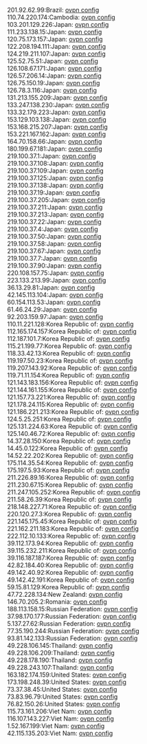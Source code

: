 201.92.62.99:Brazil: [ovpn config](vpn/201_92_62_99.ovpn)  
110.74.220.174:Cambodia: [ovpn config](vpn/110_74_220_174.ovpn)  
103.201.129.226:Japan: [ovpn config](vpn/103_201_129_226.ovpn)  
111.233.138.15:Japan: [ovpn config](vpn/111_233_138_15.ovpn)  
120.75.173.157:Japan: [ovpn config](vpn/120_75_173_157.ovpn)  
122.208.194.111:Japan: [ovpn config](vpn/122_208_194_111.ovpn)  
124.219.211.107:Japan: [ovpn config](vpn/124_219_211_107.ovpn)  
125.52.75.51:Japan: [ovpn config](vpn/125_52_75_51.ovpn)  
126.108.67.171:Japan: [ovpn config](vpn/126_108_67_171.ovpn)  
126.57.206.14:Japan: [ovpn config](vpn/126_57_206_14.ovpn)  
126.75.150.19:Japan: [ovpn config](vpn/126_75_150_19.ovpn)  
126.78.3.116:Japan: [ovpn config](vpn/126_78_3_116.ovpn)  
131.213.155.209:Japan: [ovpn config](vpn/131_213_155_209.ovpn)  
133.247.138.230:Japan: [ovpn config](vpn/133_247_138_230.ovpn)  
133.32.179.223:Japan: [ovpn config](vpn/133_32_179_223.ovpn)  
153.129.103.138:Japan: [ovpn config](vpn/153_129_103_138.ovpn)  
153.168.215.207:Japan: [ovpn config](vpn/153_168_215_207.ovpn)  
153.221.167.162:Japan: [ovpn config](vpn/153_221_167_162.ovpn)  
164.70.158.66:Japan: [ovpn config](vpn/164_70_158_66.ovpn)  
180.199.67.181:Japan: [ovpn config](vpn/180_199_67_181.ovpn)  
219.100.37.1:Japan: [ovpn config](vpn/219_100_37_1.ovpn)  
219.100.37.108:Japan: [ovpn config](vpn/219_100_37_108.ovpn)  
219.100.37.109:Japan: [ovpn config](vpn/219_100_37_109.ovpn)  
219.100.37.125:Japan: [ovpn config](vpn/219_100_37_125.ovpn)  
219.100.37.138:Japan: [ovpn config](vpn/219_100_37_138.ovpn)  
219.100.37.19:Japan: [ovpn config](vpn/219_100_37_19.ovpn)  
219.100.37.205:Japan: [ovpn config](vpn/219_100_37_205.ovpn)  
219.100.37.211:Japan: [ovpn config](vpn/219_100_37_211.ovpn)  
219.100.37.213:Japan: [ovpn config](vpn/219_100_37_213.ovpn)  
219.100.37.22:Japan: [ovpn config](vpn/219_100_37_22.ovpn)  
219.100.37.4:Japan: [ovpn config](vpn/219_100_37_4.ovpn)  
219.100.37.50:Japan: [ovpn config](vpn/219_100_37_50.ovpn)  
219.100.37.58:Japan: [ovpn config](vpn/219_100_37_58.ovpn)  
219.100.37.67:Japan: [ovpn config](vpn/219_100_37_67.ovpn)  
219.100.37.7:Japan: [ovpn config](vpn/219_100_37_7.ovpn)  
219.100.37.90:Japan: [ovpn config](vpn/219_100_37_90.ovpn)  
220.108.157.75:Japan: [ovpn config](vpn/220_108_157_75.ovpn)  
223.133.213.99:Japan: [ovpn config](vpn/223_133_213_99.ovpn)  
36.13.29.81:Japan: [ovpn config](vpn/36_13_29_81.ovpn)  
42.145.113.104:Japan: [ovpn config](vpn/42_145_113_104.ovpn)  
60.154.113.53:Japan: [ovpn config](vpn/60_154_113_53.ovpn)  
61.46.24.29:Japan: [ovpn config](vpn/61_46_24_29.ovpn)  
92.203.159.97:Japan: [ovpn config](vpn/92_203_159_97.ovpn)  
110.11.221.128:Korea Republic of: [ovpn config](vpn/110_11_221_128.ovpn)  
112.165.174.157:Korea Republic of: [ovpn config](vpn/112_165_174_157.ovpn)  
112.187.101.7:Korea Republic of: [ovpn config](vpn/112_187_101_7.ovpn)  
115.21.199.77:Korea Republic of: [ovpn config](vpn/115_21_199_77.ovpn)  
118.33.42.13:Korea Republic of: [ovpn config](vpn/118_33_42_13.ovpn)  
119.197.50.23:Korea Republic of: [ovpn config](vpn/119_197_50_23.ovpn)  
119.207.143.92:Korea Republic of: [ovpn config](vpn/119_207_143_92.ovpn)  
119.71.11.154:Korea Republic of: [ovpn config](vpn/119_71_11_154.ovpn)  
121.143.183.156:Korea Republic of: [ovpn config](vpn/121_143_183_156.ovpn)  
121.144.161.155:Korea Republic of: [ovpn config](vpn/121_144_161_155.ovpn)  
121.157.73.221:Korea Republic of: [ovpn config](vpn/121_157_73_221.ovpn)  
121.178.24.115:Korea Republic of: [ovpn config](vpn/121_178_24_115.ovpn)  
121.186.221.213:Korea Republic of: [ovpn config](vpn/121_186_221_213.ovpn)  
124.5.25.251:Korea Republic of: [ovpn config](vpn/124_5_25_251.ovpn)  
125.131.224.63:Korea Republic of: [ovpn config](vpn/125_131_224_63.ovpn)  
125.140.46.72:Korea Republic of: [ovpn config](vpn/125_140_46_72.ovpn)  
14.37.28.150:Korea Republic of: [ovpn config](vpn/14_37_28_150.ovpn)  
14.45.0.122:Korea Republic of: [ovpn config](vpn/14_45_0_122.ovpn)  
14.52.22.202:Korea Republic of: [ovpn config](vpn/14_52_22_202.ovpn)  
175.114.35.54:Korea Republic of: [ovpn config](vpn/175_114_35_54.ovpn)  
175.197.5.93:Korea Republic of: [ovpn config](vpn/175_197_5_93.ovpn)  
211.226.89.16:Korea Republic of: [ovpn config](vpn/211_226_89_16.ovpn)  
211.230.67.15:Korea Republic of: [ovpn config](vpn/211_230_67_15.ovpn)  
211.247.105.252:Korea Republic of: [ovpn config](vpn/211_247_105_252.ovpn)  
211.58.26.39:Korea Republic of: [ovpn config](vpn/211_58_26_39.ovpn)  
218.148.227.71:Korea Republic of: [ovpn config](vpn/218_148_227_71.ovpn)  
220.120.27.3:Korea Republic of: [ovpn config](vpn/220_120_27_3.ovpn)  
221.145.175.45:Korea Republic of: [ovpn config](vpn/221_145_175_45.ovpn)  
221.162.211.183:Korea Republic of: [ovpn config](vpn/221_162_211_183.ovpn)  
222.112.10.133:Korea Republic of: [ovpn config](vpn/222_112_10_133.ovpn)  
39.112.173.94:Korea Republic of: [ovpn config](vpn/39_112_173_94.ovpn)  
39.115.232.211:Korea Republic of: [ovpn config](vpn/39_115_232_211.ovpn)  
39.116.187.187:Korea Republic of: [ovpn config](vpn/39_116_187_187.ovpn)  
42.82.184.40:Korea Republic of: [ovpn config](vpn/42_82_184_40.ovpn)  
49.142.40.92:Korea Republic of: [ovpn config](vpn/49_142_40_92.ovpn)  
49.142.42.191:Korea Republic of: [ovpn config](vpn/49_142_42_191.ovpn)  
59.15.81.129:Korea Republic of: [ovpn config](vpn/59_15_81_129.ovpn)  
47.72.228.134:New Zealand: [ovpn config](vpn/47_72_228_134.ovpn)  
146.70.205.2:Romania: [ovpn config](vpn/146_70_205_2.ovpn)  
188.113.158.15:Russian Federation: [ovpn config](vpn/188_113_158_15.ovpn)  
37.98.170.177:Russian Federation: [ovpn config](vpn/37_98_170_177.ovpn)  
5.137.27.62:Russian Federation: [ovpn config](vpn/5_137_27_62.ovpn)  
77.35.190.244:Russian Federation: [ovpn config](vpn/77_35_190_244.ovpn)  
93.81.142.133:Russian Federation: [ovpn config](vpn/93_81_142_133.ovpn)  
49.228.106.145:Thailand: [ovpn config](vpn/49_228_106_145.ovpn)  
49.228.106.209:Thailand: [ovpn config](vpn/49_228_106_209.ovpn)  
49.228.178.190:Thailand: [ovpn config](vpn/49_228_178_190.ovpn)  
49.228.243.107:Thailand: [ovpn config](vpn/49_228_243_107.ovpn)  
163.182.174.159:United States: [ovpn config](vpn/163_182_174_159.ovpn)  
173.198.248.39:United States: [ovpn config](vpn/173_198_248_39.ovpn)  
73.37.38.45:United States: [ovpn config](vpn/73_37_38_45.ovpn)  
73.83.96.79:United States: [ovpn config](vpn/73_83_96_79.ovpn)  
76.82.150.26:United States: [ovpn config](vpn/76_82_150_26.ovpn)  
115.73.161.206:Viet Nam: [ovpn config](vpn/115_73_161_206.ovpn)  
116.107.143.227:Viet Nam: [ovpn config](vpn/116_107_143_227.ovpn)  
1.52.167.199:Viet Nam: [ovpn config](vpn/1_52_167_199.ovpn)  
42.115.135.203:Viet Nam: [ovpn config](vpn/42_115_135_203.ovpn)  
